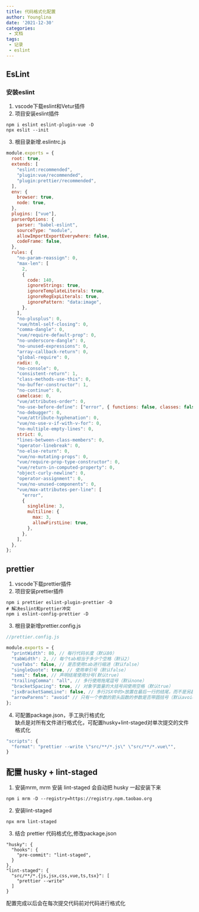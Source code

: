 ```yaml
---
title: 代码格式化配置
author: Younglina
date: '2021-12-30'
categories:
 - 文档
tags:
 - 记录
 - eslint
---
```


## EsLint
### 安装eslint
1. vscode下载eslint和Vetur插件
2. 项目安装eslint插件
```
npm i eslint eslint-plugin-vue -D
npx eslit --init
```
3. 根目录新增.eslintrc.js
```javascript
module.exports = {
  root: true,
  extends: [
    "eslint:recommended",
    "plugin:vue/recommended",
    "plugin:prettier/recommended",
  ],
  env: {
    browser: true,
    node: true,
  },
  plugins: ["vue"],
  parserOptions: {
    parser: "babel-eslint",
    sourceType: "module",
    allowImportExportEverywhere: false,
    codeFrame: false,
  },
  rules: {
    "no-param-reassign": 0,
    "max-len": [
      2,
      {
        code: 140,
        ignoreStrings: true,
        ignoreTemplateLiterals: true,
        ignoreRegExpLiterals: true,
        ignorePattern: "data:image",
      },
    ],
    "no-plusplus": 0,
    "vue/html-self-closing": 0,
    "comma-dangle": 0,
    "vue/require-default-prop": 0,
    "no-underscore-dangle": 0,
    "no-unused-expressions": 0,
    "array-callback-return": 0,
    "global-require": 0,
    radix: 0,
    "no-console": 0,
    "consistent-return": 1,
    "class-methods-use-this": 0,
    "no-buffer-constructor": 1,
    "no-continue": 0,
    camelcase: 0,
    "vue/attributes-order": 0,
    "no-use-before-define": ["error", { functions: false, classes: false }],
    "no-debugger": 0,
    "vue/attribute-hyphenation": 0,
    "vue/no-use-v-if-with-v-for": 0,
    "no-multiple-empty-lines": 0,
    strict: 0,
    "lines-between-class-members": 0,
    "operator-linebreak": 0,
    "no-else-return": 0,
    "vue/no-mutating-props": 0,
    "vue/require-prop-type-constructor": 0,
    "vue/return-in-computed-property": 0,
    "object-curly-newline": 0,
    "operator-assignment": 0,
    "vue/no-unused-components": 0,
    "vue/max-attributes-per-line": [
      "error",
      {
        singleline: 3,
        multiline: {
          max: 3,
          allowFirstLine: true,
        },
      },
    ],
  },
};
```
## prettier
1. vscode下载prettier插件
2. 项目安装prettier插件
```
npm i prettier eslint-plugin-prettier -D
# 解决eslint和prettier冲突
npm i eslint-config-prettier -D
```
3. 根目录新增prettier.config.js
```javascript
//prettier.config.js

module.exports = { 
  "printWidth": 80, // 每行代码长度（默认80）
  "tabWidth": 2, // 每个tab相当于多少个空格（默认2）
  "useTabs": false, // 是否使用tab进行缩进（默认false）
  "singleQuote": true, // 使用单引号（默认false）
  "semi": false, // 声明结尾使用分号(默认true)
  "trailingComma": "all", // 多行使用拖尾逗号（默认none）
  "bracketSpacing": true, // 对象字面量的大括号间使用空格（默认true）
  "jsxBracketSameLine": false, // 多行JSX中的>放置在最后一行的结尾，而不是另起一行（默认false）
  "arrowParens": "avoid" // 只有一个参数的箭头函数的参数是否带圆括号（默认avoid）
}; 
```
4. 可配置package.json，手工执行格式化  
缺点是对所有文件进行格式化，可配置husky+lint-staged对单次提交的文件格式化
```javascript
"scripts": {
  "format": "prettier --write \"src/**/*.js\" \"src/**/*.vue\"",
}
```
## 配置 husky + lint-staged
1. 安装mrm, mrm 安装 lint-staged 会自动把 husky 一起安装下来
```
npm i mrm -D --registry=https://registry.npm.taobao.org
```
2. 安装lint-staged
```
npx mrm lint-staged
``` 
3. 结合 prettier 代码格式化,修改package.json
```
"husky": {
  "hooks": {
    "pre-commit": "lint-staged",
  }
},
"lint-staged": {
  "src/**/*.{js,jsx,css,vue,ts,tsx}": [
    "prettier --write"
  ]
}
```
配置完成以后会在每次提交代码前对代码进行格式化